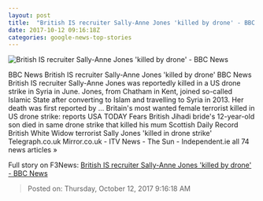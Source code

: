 ```yaml
---
layout: post
title:  "British IS recruiter Sally-Anne Jones 'killed by drone' - BBC News"
date: 2017-10-12 09:16:18Z
categories: google-news-top-stories
---
```


![British IS recruiter Sally-Anne Jones 'killed by drone' - BBC News](https://ichef-1.bbci.co.uk/news/1024/cpsprodpb/11D94/production/_98280137_sallyjones.jpg)

BBC News British IS recruiter Sally-Anne Jones 'killed by drone' BBC News British IS recruiter Sally-Anne Jones was reportedly killed in a US drone strike in Syria in June. Jones, from Chatham in Kent, joined so-called Islamic State after converting to Islam and travelling to Syria in 2013. Her death was first reported by ... Britain's most wanted female terrorist killed in US drone strike: reports USA TODAY Fears British Jihadi bride's 12-year-old son died in same drone strike that killed his mum Scottish Daily Record British White Widow terrorist Sally Jones 'killed in drone strike' Telegraph.co.uk Mirror.co.uk - ITV News - The Sun - Independent.ie all 74 news articles »


Full story on F3News: [British IS recruiter Sally-Anne Jones 'killed by drone' - BBC News](http://www.f3nws.com/n/QgJMyG)

> Posted on: Thursday, October 12, 2017 9:16:18 AM
